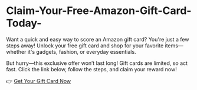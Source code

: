 # Claim-Your-Free-Amazon-Gift-Card-Today-
Want a quick and easy way to score an Amazon gift card? You're just a few steps away! Unlock your free gift card and shop for your favorite items—whether it's gadgets, fashion, or everyday essentials.

But hurry—this exclusive offer won’t last long! Gift cards are limited, so act fast. Click the link below, follow the steps, and claim your reward now!

👉 [Get Your Gift Card Now](https://giftcardhouse.takesup.shop/qaCZX8GP3VjW7f9mReYcwN2.html)
